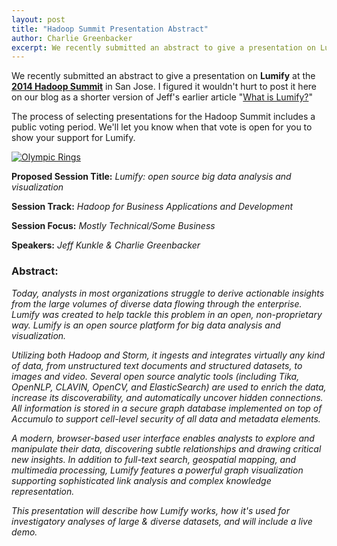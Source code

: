 ```yaml
---
layout: post
title: "Hadoop Summit Presentation Abstract"
author: Charlie Greenbacker
excerpt: We recently submitted an abstract to give a presentation on Lumify at the 2014 Hadoop Summit in San Jose. I figured it wouldn't hurt to post it here on our blog as a shorter version of Jeff's earlier article "What is Lumify?"
---
```

We recently submitted an abstract to give a presentation on **Lumify** at the **[2014 Hadoop Summit](http://hadoopsummit.org/san-jose/)** in San Jose. I figured it wouldn't hurt to post it here on our blog as a shorter version of Jeff's earlier article "[What is Lumify?]({{site.url}}/blog/2014/01/21/what-is-lumify/)"

The process of selecting presentations for the Hadoop Summit includes a public voting period. We'll let you know when that vote is open for you to show your support for Lumify.

[![Olympic Rings]({{site.url}}/assets/2014-02-17-hadoop-summit-presentation-abstract/hadoop_summit_logo.png "Hadoop Summit logo")](http://hadoopsummit.org/san-jose/)

**Proposed Session Title:** _Lumify: open source big data analysis and visualization_

**Session Track:** _Hadoop for Business Applications and Development_

**Session Focus:** _Mostly Technical/Some Business_

**Speakers:** _Jeff Kunkle & Charlie Greenbacker_

### **Abstract:**

_Today, analysts in most organizations struggle to derive actionable insights from the large volumes of diverse data flowing through the enterprise. Lumify was created to help tackle this problem in an open, non-proprietary way. Lumify is an open source platform for big data analysis and visualization._

_Utilizing both Hadoop and Storm, it ingests and integrates virtually any kind of data, from unstructured text documents and structured datasets, to images and video. Several open source analytic tools (including Tika, OpenNLP, CLAVIN, OpenCV, and ElasticSearch) are used to enrich the data, increase its discoverability, and automatically uncover hidden connections. All information is stored in a secure graph database implemented on top of Accumulo to support cell-level security of all data and metadata elements._

_A modern, browser-based user interface enables analysts to explore and manipulate their data, discovering subtle relationships and drawing critical new insights. In addition to full-text search, geospatial mapping, and multimedia processing, Lumify features a powerful graph visualization supporting sophisticated link analysis and complex knowledge representation._

_This presentation will describe how Lumify works, how it's used for investigatory analyses of large & diverse datasets, and will include a live demo._